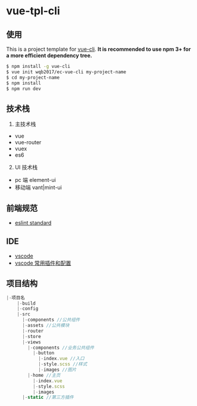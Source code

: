 # vue-tpl-cli

## 使用

This is a project template for [vue-cli](https://github.com/vuejs/vue-cli). **It is recommended to use npm 3+ for a more efficient dependency tree.**

```bash
$ npm install -g vue-cli
$ vue init wqb2017/ec-vue-cli my-project-name
$ cd my-project-name
$ npm install
$ npm run dev
```

## 技术栈

1. 主技术栈

* vue
* vue-router
* vuex
* es6

2. UI 技术栈

* pc 端 element-ui
* 移动端 vant|mint-ui

## 前端规范

* [eslint standard](https://github.com/standard/standard/blob/master/docs/RULES-zhcn.md)

## IDE

* [vscode](https://code.visualstudio.com/Download)
* [vscode 常用插件和配置](https://github.com/wqb2017/vscode-plugins)

## 项目结构

```js
|-项目名
    |-build
    |-config
    |-src
      |-components //公共组件
      |-assets //公共模块
      |-router
      |-store
      |-views
        |-components //业务公共组件
          |-button
            |-index.vue //入口
            |-style.scss //样式
            |-images //图片
        |-home //主页
          |-index.vue
          |-style.scss
          |-images
      |-static //第三方插件
```
